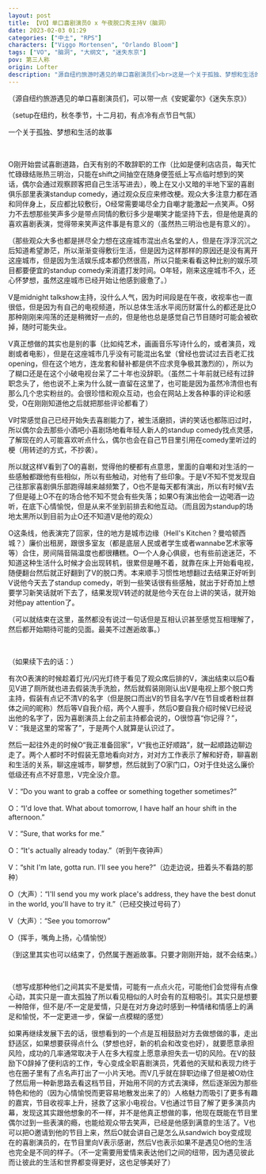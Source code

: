 ```yaml
---
layout: post
title: 【VO】单口喜剧演员O x 午夜脱口秀主持V（脑洞）
date: 2023-02-03 01:29
categories: ["中土", "RPS"]
characters: ["Viggo Mortensen", "Orlando Bloom"]
tags: ["VO", "脑洞", "大纲文", "迷失东京"]
pov: 第三人称
origin: Lofter
description: "源自纽约旅游时遇见的单口喜剧演员们<br>这是一个关于孤独、梦想和生活的故事<br>故事背景在纽约，秋冬季节，十二月初，有点冷也有点节日气氛<br>有些《迷失东京》的味道"
---
```


（源自纽约旅游遇见的单口喜剧演员们，可以带一点《安妮霍尔》《迷失东京》）

（setup在纽约，秋冬季节，十二月初，有点冷有点节日气氛）

一个关于孤独、梦想和生活的故事

<br>

O刚开始尝试喜剧道路，白天有别的不敢辞职的工作（比如是便利店店员，每天忙忙碌碌结账热三明治，只能在shift之间抽空在随身便签纸上写点临时想到的笑话，偶尔会通过观察顾客把自己生活写进去），晚上在又小又暗的半地下室的喜剧俱乐部里表演standup comedy，通过观众反应来修改梗。观众大多注意力都在酒和同伴身上，反应都比较敷衍，O经常需要竭尽全力自嘲才能激起一点笑声。O努力不去想那些笑声多少是带点同情的敷衍多少是嘲笑才能坚持下去，但是他是真的喜欢喜剧表演，觉得带来笑声这件事是有意义的（虽然热三明治也是有意义的）。

（那些观众大多也都是拼尽全力想在这座城市混出点名堂的人，但是在浮浮沉沉之后知道希望渺茫，所以渐渐变得敷衍生活，但是因为这样那样的原因还是没有离开这座城市，但是因为生活娱乐成本都仍然很高，所以只能来看看这种比别的娱乐项目都要便宜的standup comedy来消遣打发时间。O年轻，刚来这座城市不久，还心怀梦想，虽然这座城市已经开始让他感到疲惫了。）

V是midnight talkshow主持，没什么人气，因为时间段是在午夜，收视率也一直很低，但是因为有自己的电视频道，所以总体生活水平阅历财富什么的都还是比O那种刚刚来闯荡的还是稍微好一点的，但是他也总是感觉自己节目随时可能会被砍掉，随时可能失业。

V真正想做的其实也是别的事（比如纯艺术，画画音乐写诗什么的，或者演员，戏剧或者电影），但是在这座城市几乎没有可能混出名堂（曾经也尝试过去百老汇找opening，但在这个地方，连龙套和替补都是供不应求竞争极其激烈的），所以为了糊口还是在这个小破电视台呆了二十年也没辞职。（虽然二十年前就已经有过辞职念头了，他也说不上来为什么就一直留在这里了，也可能是因为虽然冷清但也有那么几个忠实粉丝的。会很珍惜和观众互动，也会在网站上发各种事的评论和感受，O在刚刚知道他之后就把那些评论都看了）

V时常感觉自己已经开始失去喜剧能力了，被生活磨损，讲的笑话也都陈旧过时，所以偶尔会去那些小酒吧小喜剧场地看年轻人新人的standup comedy找点灵感，了解现在的人可能喜欢听点什么，偶尔也会在自己节目里引用在comedy里听过的梗（用转述的方式，不抄袭）。

所以就这样V看到了O的喜剧，觉得他的梗都有点意思，里面的自嘲和对生活的一些感触都跟他有些相似，所以有些触动，对他有了些印象。于是V不知不觉发现自己往那家喜剧俱乐部跑得越来越频繁了，O也不是每天都有演出，所以有时候V去了但是碰上O不在的场合他不知不觉会有些失落；如果O有演出他会一边喝酒一边听，在底下心情愉悦，但是从来不坐到前排去和他互动。（而且因为standup的场地太黑所以到目前为止O还不知道V是他的观众）

O这条线，他表演完了回家，住的地方是城市边缘（Hell's Kitchen？曼哈顿西城？）廉价出租房，跟很多室友（都是底层人民或者学生或者wannabe艺术家等等）合住，房间隔音隔温度也都很糟糕。O一个人身心俱疲，也有些前途迷茫，不知道这种生活什么时候才会出现转机，很累但是睡不着，就靠在床上开始看电视，随便翻台然后就正好翻到了V的脱口秀。本来顺手习惯性地想翻过去结果正好听到V说他今天去了standup comedy，听到一些笑话很有些感触，就出于好奇加上想要学习新笑话就听下去了，结果发现V转述的就是他今天在台上讲的笑话，就开始对他pay attention了。

（可以就结束在这里，虽然都没有说过一句话但是互相认识甚至感觉互相理解了，然后都开始期待可能的见面。最美不过邂逅故事。）

<br>

（如果续下去的话：）

有次O表演的时候趁着灯光/闪光灯终于看见了观众席后排的V，演出结束以后O看见V进了厕所就也进去假装洗手洗脸，然后就假装刚刚认出V是电视上那个脱口秀主持，假装有点记不清V的名字（但是脱口而出V的节目名字/V在节目或者粉丝群体之间的昵称）然后等V自我介绍，两个人握手，然后O要自我介绍时候V已经说出他的名字了，因为喜剧演员上台之前主持都会说的，O很惊喜“你记得？”，V：“我是这里的常客了”，于是两个人就算是认识过了。

然后一起往外走的时候O“我正准备回家”，V“我也正好顺路”，就一起顺路边聊边走了。两个人都时不时假装无意地看向对方，对对方工作表示了解和好奇，聊喜剧和生活的关系，聊这座城市，聊梦想，然后就到了O家门口，O对于住处这么廉价低级还有点不好意思，V完全没介意。

V：“Do you want to grab a coffee or something together sometimes?”

O：“I'd love that. What about tomorrow, I have half an hour shift in the afternoon.”

V：“Sure, that works for me.”

O：“It's actually already today.”（听到午夜钟声）

V：“shit I'm late, gotta run. I'll see you here?”（边走边说，扭着头不看路的那种）

O（大声）：“I'll send you my work place's address, they have the best donut in the world, you'll have to try it.”（已经交换过号码了）

V（大声）：“See you tomorrow”

O（挥手，嘴角上扬，心情愉悦）

（到这里其实也可以结束了，仍然属于邂逅故事。只要才刚刚开始，就不会结束。）

<br>

（想写成那种他们之间其实不是爱情，可能有一点点火花，可能他们会觉得有点像心动，其实只是一直太孤独了所以看见相似的人时会有的互相吸引。其实只是想要一种陪伴，但不是/不一定是爱情，只是在对方身边时感到一种情绪和情感上的满足和愉悦，不一定更进一步，保留一点模糊的感觉）

如果再继续发展下去的话，很想看到的一个点是互相鼓励对方去做想做的事，走出舒适区，如果想要获得点什么（梦想也好，新的机会和改变也好），就要愿意承担风险，成功的几率通常取决于人在多大程度上愿意承担失去一切的风险。在V的鼓励下O辞掉了便利店的工作，专心变成全职喜剧演员，凭着他的天赋和表现力终于也在圈子里有了点名声打出了一小片天地。而V几乎就在辞职边缘了但是被O劝住了然后用一种新思路去看这档节目，开始用不同的方式去演绎，然后逐渐因为那些特色和他的（因为心情愉悦而更容易地散发出来了的）人格魅力而吸引了更多有趣的嘉宾，节目收视率上升，拯救了这家小电视台。V也通过节目了解了更多演员内幕，发现这其实跟他想象的不一样，并不是他真正想做的事，他现在既能在节目里偶尔过到一些表演的瘾，也能给观众带去笑声，已经是他感到满意的生活了。V也可以把O邀请到他的节目上来，然后O就会讲自己是怎么从sandwich boy变成现在的喜剧演员的，在节目里向V表示感谢，然后V也表示如果不是遇见O他的生活也完全是不同的样子。（不一定需要用爱情来表达他们之间的纽带，因为遇见彼此而让彼此的生活和世界都变得更好，这也足够美好了）
